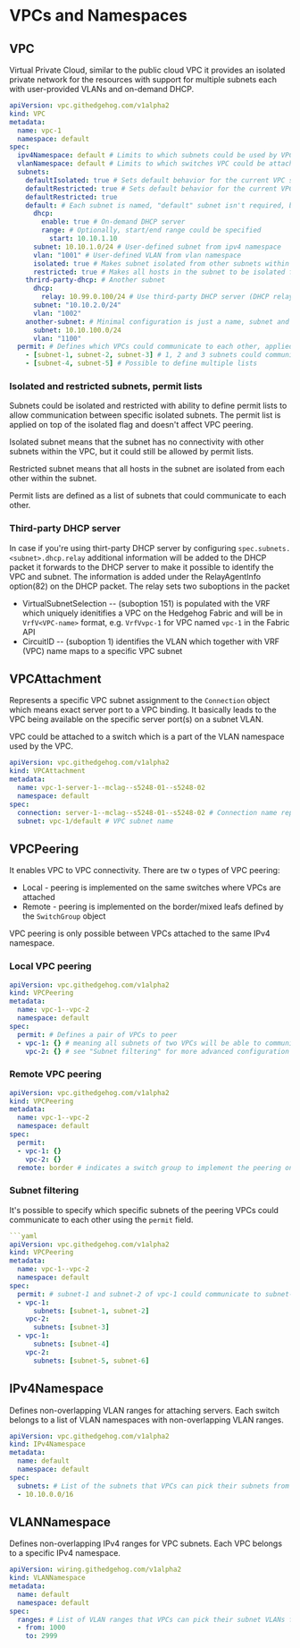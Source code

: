 # VPCs and Namespaces

## VPC

Virtual Private Cloud, similar to the public cloud VPC it provides an isolated private network for the resources with
support for multiple subnets each with user-provided VLANs and on-demand DHCP.

```yaml
apiVersion: vpc.githedgehog.com/v1alpha2
kind: VPC
metadata:
  name: vpc-1
  namespace: default
spec:
  ipv4Namespace: default # Limits to which subnets could be used by VPC to guarantee non-overlapping IPv4 ranges
  vlanNamespace: default # Limits to which switches VPC could be attached to guarantee non-overlapping VLANs
  subnets:
    defaultIsolated: true # Sets default behavior for the current VPC subnets to be isolated
    defaultRestricted: true # Sets default behavior for the current VPC subnets to be restricted
    defaultRestricted: true
    default: # Each subnet is named, "default" subnet isn't required, but actively used by CLI
      dhcp:
        enable: true # On-demand DHCP server
        range: # Optionally, start/end range could be specified
          start: 10.10.1.10
      subnet: 10.10.1.0/24 # User-defined subnet from ipv4 namespace
      vlan: "1001" # User-defined VLAN from vlan namespace
      isolated: true # Makes subnet isolated from other subnets within the VPC (doesn't affect VPC peering)
      restricted: true # Makes all hosts in the subnet to be isolated from each other
    thrird-party-dhcp: # Another subnet
      dhcp:
        relay: 10.99.0.100/24 # Use third-party DHCP server (DHCP relay configuration), access to it could be enabled using StaticExternal connection
      subnet: "10.10.2.0/24"
      vlan: "1002"
    another-subnet: # Minimal configuration is just a name, subnet and VLAN
      subnet: 10.10.100.0/24
      vlan: "1100"
  permit: # Defines which VPCs could communicate to each other, applied on top of subnets "isolated" flag (doesn't affect VPC peering)
    - [subnet-1, subnet-2, subnet-3] # 1, 2 and 3 subnets could communicate to each other
    - [subnet-4, subnet-5] # Possible to define multiple lists
```

### Isolated and restricted subnets, permit lists

Subnets could be isolated and restricted with ability to define permit lists to allow communication between specific
isolated subnets. The permit list is applied on top of the isolated flag and doesn't affect VPC peering.

Isolated subnet means that the subnet has no connectivity with other subnets within the VPC, but it could still be
allowed by permit lists.

Restricted subnet means that all hosts in the subnet are isolated from each other within the subnet.

Permit lists are defined as a list of subnets that could communicate to each other.

### Third-party DHCP server

In case if you're using thirt-party DHCP server by configuring `spec.subnets.<subnet>.dhcp.relay` additional information
will be added to the DHCP packet it forwards to the DHCP server to make it possible to identify the VPC and subnet. The
information is added under the RelayAgentInfo option(82) on the DHCP packet. The relay sets two suboptions in the packet

* VirtualSubnetSelection -- (suboption 151) is populated with the VRF which uniquely idenitifies a VPC on the Hedgehog
  Fabric and will be in `VrfV<VPC-name>` format, e.g. `VrfVvpc-1` for VPC named `vpc-1` in the Fabric API
* CircuitID -- (suboption 1) identifies the VLAN which together with VRF (VPC) name maps to a specific VPC subnet

## VPCAttachment

Represents a specific VPC subnet assignment to the `Connection` object which means exact server port to a VPC binding.
It basically leads to the VPC being available on the specific server port(s) on a subnet VLAN.

VPC could be attached to a switch which is a part of the VLAN namespace used by the VPC.

```yaml
apiVersion: vpc.githedgehog.com/v1alpha2
kind: VPCAttachment
metadata:
  name: vpc-1-server-1--mclag--s5248-01--s5248-02
  namespace: default
spec:
  connection: server-1--mclag--s5248-01--s5248-02 # Connection name representing the server port(s)
  subnet: vpc-1/default # VPC subnet name
```

## VPCPeering

It enables VPC to VPC connectivity. There are tw o types of VPC peering:

* Local - peering is implemented on the same switches where VPCs are attached
* Remote - peering is implemented on the border/mixed leafs defined by the `SwitchGroup` object

VPC peering is only possible between VPCs attached to the same IPv4 namespace.

### Local VPC peering

```yaml
apiVersion: vpc.githedgehog.com/v1alpha2
kind: VPCPeering
metadata:
  name: vpc-1--vpc-2
  namespace: default
spec:
  permit: # Defines a pair of VPCs to peer
  - vpc-1: {} # meaning all subnets of two VPCs will be able to communicate to each other
    vpc-2: {} # see "Subnet filtering" for more advanced configuration
```

### Remote VPC peering

```yaml
apiVersion: vpc.githedgehog.com/v1alpha2
kind: VPCPeering
metadata:
  name: vpc-1--vpc-2
  namespace: default
spec:
  permit:
  - vpc-1: {}
    vpc-2: {}
  remote: border # indicates a switch group to implement the peering on
```

### Subnet filtering

It's possible to specify which specific subnets of the peering VPCs could communicate to each other using the `permit`
field.

```yaml
```yaml
apiVersion: vpc.githedgehog.com/v1alpha2
kind: VPCPeering
metadata:
  name: vpc-1--vpc-2
  namespace: default
spec:
  permit: # subnet-1 and subnet-2 of vpc-1 could communicate to subnet-3 of vpc-2 as well as subnet-4 of vpc-2 could communicate to subnet-5 and subnet-6 of vpc-2
  - vpc-1:
      subnets: [subnet-1, subnet-2]
    vpc-2:
      subnets: [subnet-3]
  - vpc-1:
      subnets: [subnet-4]
    vpc-2:
      subnets: [subnet-5, subnet-6]
```

## IPv4Namespace

Defines non-overlapping VLAN ranges for attaching servers. Each switch belongs to a list of VLAN namespaces with
non-overlapping VLAN ranges.

```yaml
apiVersion: vpc.githedgehog.com/v1alpha2
kind: IPv4Namespace
metadata:
  name: default
  namespace: default
spec:
  subnets: # List of the subnets that VPCs can pick their subnets from
  - 10.10.0.0/16
```

## VLANNamespace

Defines non-overlapping IPv4 ranges for VPC subnets. Each VPC belongs to a specific IPv4 namespace.

```yaml
apiVersion: wiring.githedgehog.com/v1alpha2
kind: VLANNamespace
metadata:
  name: default
  namespace: default
spec:
  ranges: # List of VLAN ranges that VPCs can pick their subnet VLANs from
  - from: 1000
    to: 2999
```
